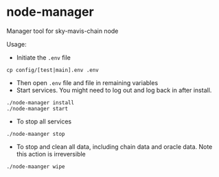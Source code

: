 # node-manager
Manager tool for sky-mavis-chain node

Usage:

* Initiate the `.env` file
```shell script
cp config/[test|main].env .env
```
* Then open `.env` file and file in remaining variables
* Start services. You might need to log out and log back in after install.
```shell script
./node-manager install
./node-manager start
```

* To stop all services
```shell script
./node-maanger stop
```
* To stop and clean all data, including chain data and oracle data. 
Note this action is irreversible
```shell script
./node-maanger wipe
```
